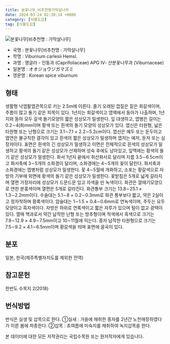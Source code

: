```yaml
---
title: 분꽃나무_비추천명가막살나무
date: 2024-03-24 02:30:14 +0800
category: [식물도감]
tag: [식물도감]
---
```




![분꽃나무[비추천명 : 가막살나무]](/fileUpload/plants/basic/Caprifoliaceae/Viburnum/16135/16135_5_th2.JPG)
- 국명 : 분꽃나무[비추천명 : 가막살나무]
- 학명 : Viburnum carlesii Hemsl.
- 과명 : 앵글러 - 인동과 (Caprifoliaceae) APG Ⅳ- 산분꽃나무과 (Viburnaceae)
- 일본명 : オオジョウジガマズミ
- 영문명 : Korean spice viburnum


## 형태
생활형 낙엽활엽관목으로 키는 2.5m에 이른다. 줄기 오래된 껍질은 짙은 회갈색이며, 주름이 많고 돌기 같은 피목이 있다. 1년지는 회갈색이고 엽액에서 동아가 나출하며, 1년지와 동아 모두 갈색 돌기모양의 짧은 성상모가 밀생한다. 잎 대생하고, 엽병은 길이는 0.2∼4(8)mm이며 황색 또는 흰색의 돌기 모양의 성상모가 있다. 엽신은 타원형, 넓은 타원형 또는 난형으로 크기는 3.1∼7.1 × 2.2∼5.2cm이다. 엽선은 예두 또는 둔두이고 엽연은 불규칙한 결각이 있고 흰색의 짧은 성상모가 밀생하며 엽저는 예저, 둔저 또는 심장저이다. 표면은 흰색의 긴 성상모가 밀생하고 이면은 전체적으로 흰색의 성상모가 밀생하고 황색의 돌기 같은 성상모가 산재하며 성숙 후에도 남아있고, 잎맥에는 황색의 돌기 같은 성상모가 밀생한다. 화서 1년지 끝에서 취산화서로 달리며 지름 3.5∼6.5cm이고 화서축에 3∼5개의 소화경이 달리며, 소화경에는 4∼5개의 꽃이 달린다. 화서축과 소화경에는 엽병처럼 성상모가 밀생한다. 꽃 4∼5월에 개화하고, 소포는 황갈색으로 자방의 기부에 외면에 황색의 돌기 같은 성상모가 밀생한다. 꽃받침은 5개로 넓게 갈라지며 열편 가장자리에 성상모가 드문드문 있고 자색을 띤 녹색이다. 화관은 깔때기모양으로 연한 분홍색이며 열편은 5개로 갈라진다. 화관통부 크기는 13.8∼25.1 × 1.3∼2.2mm이다. 수술대는 5.1∼8 × 0.2∼0.3mm로 화관 통부보다 짧고, 약은 2실이고 정자착하며 황록색이다. 암술대는 1∼1.5 × 0.4∼0.6mm로 연녹색이며, 주두는 요두 모양이고 흑자색이다. 자방은 하위로 연록색이고 짧은 자루가 있으며 털이 없고 광택이 있다. 열매 핵과로서 약간 납작한 난형 또는 방추형이며 적색에서 흑색으로 크기는 7.9∼12.9 × 4.9∼7.5mm이고 10∼11월에 익는다. 종자 납작한 타원형으로 크기는 7.5∼9.2 × 4.1∼6.5mm이며 황갈색을 띄며 표면에 굴곡이 있다.
## 분포
일본, 한국(제주특별자치도를 제외한 전역)
## 참고문헌
한반도 수목지 2(2018)
## 번식방법
번식은 실생 및 삽목으로 한다. ①실새 : 가을에 채취한 종자를 2년간 노천매장하였다가 이른 봄에 파종한다. ②삽목 : 초여름에 미숙지를 채취하여 녹지삽목을 한다.






본 데이터에 대한 모든 저작권리는 국립수목원 또는 원저작자에게 있습니다.
